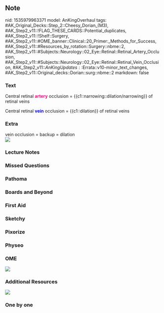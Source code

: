 ## Note
nid: 1535979963371
model: AnKingOverhaul
tags: #AK_Original_Decks::Step_2::Cheesy_Dorian_(M3), #AK_Step2_v11::!FLAG_THESE_CARDS::Potential_duplicates, #AK_Step2_v11::!Shelf::Surgery, #AK_Step2_v11::#OME_banner::Clinical::20_Primer:_Methods_for_Success, #AK_Step2_v11::#Resources_by_rotation::Surgery::nbme::2, #AK_Step2_v11::#Subjects::Neurology::02_Eye::Retinal::Retinal_Artery_Occlusion, #AK_Step2_v11::#Subjects::Neurology::02_Eye::Retinal::Retinal_Vein_Occlusion, #AK_Step2_v11::$AnKingUpdates::$Errata::v10-minor_text_changes, #AK_Step2_v11::Original_decks::Dorian::surg::nbme::2
markdown: false

### Text
Central retinal <b><font color="#FC0280">artery</font></b>
occlusion = {{c1::narrowing::dilation/narrowing}} of retinal veins
<div>
  Central retinal <b><font color="#0000FF">vein</font></b>
  occlusion = {{c1::dilation}} of retinal veins
</div>

### Extra
<div>
  vein occlusion = backup = dilation
</div>
<div><img src="crvo_1606536512074.png"></div>

### Lecture Notes


### Missed Questions


### Pathoma


### Boards and Beyond


### First Aid


### Sketchy


### Pixorize


### Physeo


### OME
<div class="ome-widget">
  <a href="https://onlinemeded.org/spa/surgery?ref=anki"><img src=
  "_OME_AnkiFlashcards_Topic_3.png"></a>
</div>

### Additional Resources
<div><img src="paste-1057665761411073.jpg"></div>

### One by one

